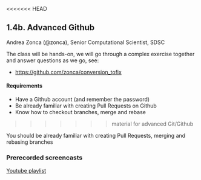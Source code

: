 <<<<<<< HEAD
## 1.4b. Advanced Github

Andrea Zonca (@zonca), Senior Computational Scientist, SDSC

The class will be hands-on, we will go through a complex exercise together and answer questions as we go, see:

* <https://github.com/zonca/conversion_tofix>

#### Requirements

* Have a Github account (and remember the password)
* Be already familiar with creating Pull Requests on Github
* Know how to checkout branches, merge and rebase
>>>>>>> material for advanced Git/Github

You should be already familiar with creating Pull Requests, merging and rebasing branches

### Prerecorded screencasts

[Youtube playlist](https://www.youtube.com/playlist?list=PLSO-KmvudTTtQ19g7ATjnIJja2EsC2dQN)
